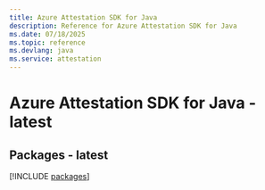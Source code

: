 ```yaml
---
title: Azure Attestation SDK for Java
description: Reference for Azure Attestation SDK for Java
ms.date: 07/18/2025
ms.topic: reference
ms.devlang: java
ms.service: attestation
---
```

# Azure Attestation SDK for Java - latest
## Packages - latest
[!INCLUDE [packages](attestation-index.md)]